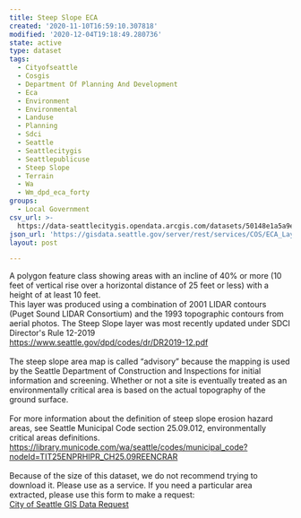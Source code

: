 ```yaml
---
title: Steep Slope ECA
created: '2020-11-10T16:59:10.307818'
modified: '2020-12-04T19:18:49.280736'
state: active
type: dataset
tags:
  - Cityofseattle
  - Cosgis
  - Department Of Planning And Development
  - Eca
  - Environment
  - Environmental
  - Landuse
  - Planning
  - Sdci
  - Seattle
  - Seattlecitygis
  - Seattlepublicuse
  - Steep Slope
  - Terrain
  - Wa
  - Wm_dpd_eca_forty
groups:
  - Local Government
csv_url: >-
  https://data-seattlecitygis.opendata.arcgis.com/datasets/50148e1a5a9e4a8da2da96f59c12764b_7.csv?outSR=%7B%22latestWkid%22%3A2926%2C%22wkid%22%3A2926%7D
json_url: 'https://gisdata.seattle.gov/server/rest/services/COS/ECA_Layers/MapServer/7'
layout: post

---
```

<div>A polygon feature class showing areas with an incline of 40% or more (10 feet of vertical rise over a horizontal distance of 25 feet or less) with a height of at least 10 feet. </div><div>This layer was produced using a combination of 2001 LIDAR contours (Puget Sound LIDAR Consortium) and the 1993 topographic contours from aerial photos. The Steep Slope layer was most recently updated under SDCI Director's Rule 12-2019 <br /><a href='https://www.seattle.gov/dpd/codes/dr/DR2019-12.pdf' rel='nofollow ugc' target='_blank'>https://www.seattle.gov/dpd/codes/dr/DR2019-12.pdf</a>  </div><div> </div><div>The steep slope area map is called “advisory” because the mapping is used by the Seattle Department of Construction and Inspections for initial information and screening. Whether or not a site is eventually treated as an environmentally critical area is based on the actual topography of the ground surface.</div><div> </div><div>For more information about the definition of steep slope erosion hazard areas, see Seattle Municipal Code section 25.09.012, environmentally critical areas definitions. <br /><a href='https://library.municode.com/wa/seattle/codes/municipal_code?nodeId=TIT25ENPRHIPR_CH25.09REENCRAR ' rel='nofollow ugc' target='_blank'>https://library.municode.com/wa/seattle/codes/municipal_code?nodeId=TIT25ENPRHIPR_CH25.09REENCRAR</a> </div><div><span><br /></span></div><div><div>Because of the size of this dataset, we do not recommend trying to download it. Please use as a service. If you need a particular area extracted, please use this form to make a request:</div><div><a href='https://forms.office.com/Pages/ResponsePage.aspx?id=RR7meOtrCUCPmTWdi1T0G9zIhm_E9thFiIFY5ws9oKtUQUlNU0hTQ0pGQlhOUDNSOExZQlhXM01INi4u' rel='nofollow ugc' target='_blank'>City of Seattle GIS Data Request</a></div></div>
